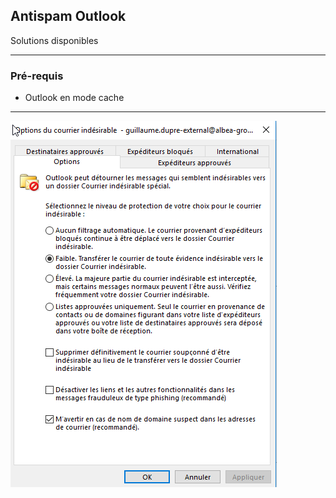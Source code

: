 ## Antispam Outlook 

Solutions disponibles

---

### Pré-requis

- Outlook en mode cache

---


![Options du courrier indesirable](\Images\Outlook-Options_courrier_indesirable.png)
